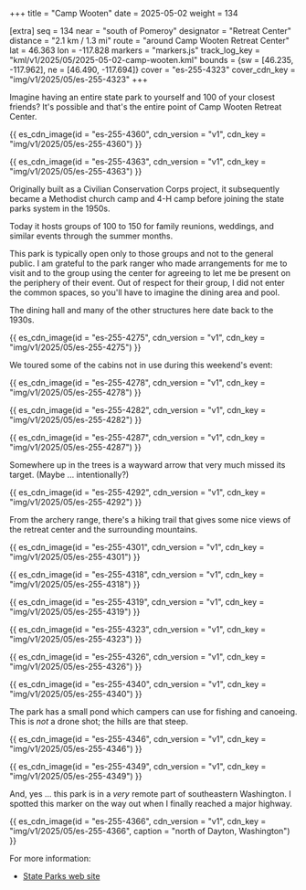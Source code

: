 +++
title = "Camp Wooten"
date = 2025-05-02
weight = 134

[extra]
seq = 134
near = "south of Pomeroy"
designator = "Retreat Center"
distance = "2.1 km / 1.3 mi"
route = "around Camp Wooten Retreat Center"
lat = 46.363
lon = -117.828
markers = "markers.js"
track_log_key = "kml/v1/2025/05/2025-05-02-camp-wooten.kml"
bounds = {sw = [46.235, -117.962], ne = [46.490, -117.694]}
cover = "es-255-4323"
cover_cdn_key = "img/v1/2025/05/es-255-4323"
+++

Imagine having an entire state park to yourself and 100 of your closest friends? It's possible and that's the entire point of Camp Wooten Retreat Center.

<!-- more -->

{{ es_cdn_image(id = "es-255-4360", cdn_version = "v1", cdn_key = "img/v1/2025/05/es-255-4360") }}

{{ es_cdn_image(id = "es-255-4363", cdn_version = "v1", cdn_key = "img/v1/2025/05/es-255-4363") }}

Originally built as a Civilian Conservation Corps project, it subsequently became a Methodist church camp and 4-H camp before joining the state parks system in the 1950s.

Today it hosts groups of 100 to 150 for family reunions, weddings, and similar events through the summer months.

This park is typically open only to those groups and not to the general public. I am grateful to the park ranger who made arrangements for me to visit and to the group using the center for agreeing to let me be present on the periphery of their event. Out of respect for their group, I did not enter the common spaces, so you'll have to imagine the dining area and pool.

The dining hall and many of the other structures here date back to the 1930s.

{{ es_cdn_image(id = "es-255-4275", cdn_version = "v1", cdn_key = "img/v1/2025/05/es-255-4275") }}

We toured some of the cabins not in use during this weekend's event:

{{ es_cdn_image(id = "es-255-4278", cdn_version = "v1", cdn_key = "img/v1/2025/05/es-255-4278") }}

{{ es_cdn_image(id = "es-255-4282", cdn_version = "v1", cdn_key = "img/v1/2025/05/es-255-4282") }}

{{ es_cdn_image(id = "es-255-4287", cdn_version = "v1", cdn_key = "img/v1/2025/05/es-255-4287") }}

Somewhere up in the trees is a wayward arrow that very much missed its target. (Maybe ... intentionally?)

{{ es_cdn_image(id = "es-255-4292", cdn_version = "v1", cdn_key = "img/v1/2025/05/es-255-4292") }}

From the archery range, there's a hiking trail that gives some nice views of the retreat center and the surrounding mountains.

{{ es_cdn_image(id = "es-255-4301", cdn_version = "v1", cdn_key = "img/v1/2025/05/es-255-4301") }}

{{ es_cdn_image(id = "es-255-4318", cdn_version = "v1", cdn_key = "img/v1/2025/05/es-255-4318") }}

{{ es_cdn_image(id = "es-255-4319", cdn_version = "v1", cdn_key = "img/v1/2025/05/es-255-4319") }}

{{ es_cdn_image(id = "es-255-4323", cdn_version = "v1", cdn_key = "img/v1/2025/05/es-255-4323") }}

{{ es_cdn_image(id = "es-255-4326", cdn_version = "v1", cdn_key = "img/v1/2025/05/es-255-4326") }}

{{ es_cdn_image(id = "es-255-4340", cdn_version = "v1", cdn_key = "img/v1/2025/05/es-255-4340") }}

The park has a small pond which campers can use for fishing and canoeing. This is _not_ a drone shot; the hills are that steep.

{{ es_cdn_image(id = "es-255-4346", cdn_version = "v1", cdn_key = "img/v1/2025/05/es-255-4346") }}

{{ es_cdn_image(id = "es-255-4349", cdn_version = "v1", cdn_key = "img/v1/2025/05/es-255-4349") }}

And, yes ... this park is in a _very_ remote part of southeastern Washington. I spotted this marker on the way out when I finally reached a major highway.

{{ es_cdn_image(id = "es-255-4366", cdn_version = "v1", cdn_key = "img/v1/2025/05/es-255-4366", caption = "north of Dayton, Washington") }}

For more information:

* [State Parks web site](https://parks.wa.gov/find-activities/retreat-centers/camp-wooten-retreat-center)

